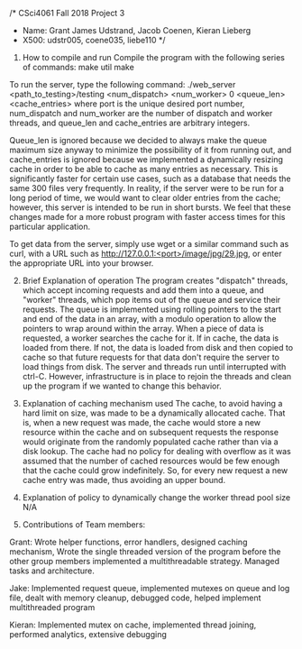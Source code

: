 /* CSci4061 Fall 2018 Project 3
* Name: Grant James Udstrand, Jacob Coenen, Kieran Lieberg
* X500: udstr005, coene035, liebe110 */

1. How to compile and run
Compile the program with the following series of commands:
make util
make

To run the server, type the following command:
./web_server <port> <path_to_testing>/testing <num_dispatch> <num_worker> 0 <queue_len> <cache_entries>
where port is the unique desired port number, num_dispatch and num_worker are
the number of dispatch and worker threads, and queue_len and cache_entries are arbitrary integers.

Queue_len is ignored because we decided to always make the queue maximum size
anyway to minimize the possibility of it from running out, and cache_entries is
ignored because we implemented a dynamically resizing cache in order to be able
to cache as many entries as necessary.  This is significantly faster for certain
use cases, such as a database that needs the same 300 files very frequently.  In
reality, if the server were to be run for a long period of time, we would want
to clear older entries from the cache; however, this server is intended to be
run in short bursts.  We feel that these changes made for a more robust program
with faster access times for this particular application.

To get data from the server, simply use wget or a similar command such as curl,
with a URL such as http://127.0.0.1:<port>/image/jpg/29.jpg, or enter the
appropriate URL into your browser.

2. Brief Explanation of operation
The program creates "dispatch" threads, which accept incoming requests and add
them into a queue, and "worker" threads, which pop items out of the queue and
service their requests.  The queue is implemented using rolling pointers to the
start and end of the data in an array, with a modulo operation to allow the
pointers to wrap around within the array.  When a piece of data is requested, a
worker searches the cache for it.  If in cache, the data is loaded from there.
If not, the data is loaded from disk and then copied to cache so that future
requests for that data don't require the server to load things from disk.  The
server and threads run until interrupted with ctrl-C.  However, infrastructure
is in place to rejoin the threads and clean up the program if we wanted to
change this behavior.

3. Explanation of caching mechanism used
The cache, to avoid having a hard limit on size, was made to be a dynamically allocated cache. That is,
when a new request was made, the cache would store a new resource within the cache and on subsequent requests
the response would originate from the randomly populated cache rather than via a disk lookup. The cache had no
policy for dealing with overflow as it was assumed that the number of cached resources would be few enough that the
cache could grow indefinitely. So, for every new request a new cache entry was made, thus avoiding an upper bound.

4. Explanation of policy to dynamically change the worker thread pool size
N/A

5. Contributions of Team members:

Grant: Wrote helper functions, error handlers,
designed caching mechanism, Wrote the single threaded version of the program before the
other group members implemented a multithreadable strategy. Managed tasks and architecture.

Jake: Implemented request queue, implemented mutexes on queue and log file,
dealt with memory cleanup, debugged code, helped implement multithreaded program

Kieran: Implemented mutex on cache, implemented thread joining, performed
analytics, extensive debugging
